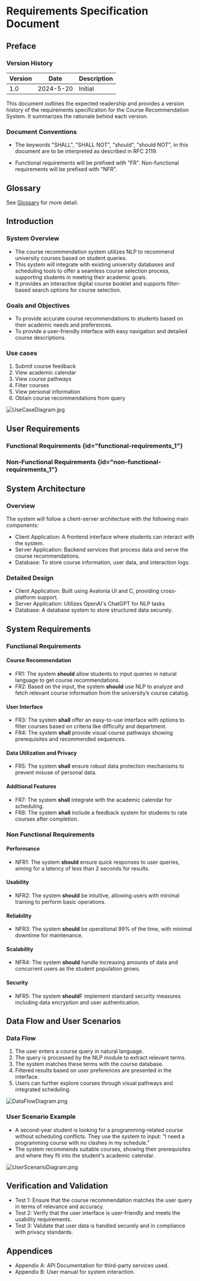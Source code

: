 <show-structure for="chapter" depth="3"/>

# Requirements Specification Document

## Preface

### Version History

| Version | Date      | Description |
|---------|-----------|-------------|
| 1.0     | 2024-5-20 | Initial     |

This document outlines the expected readership and provides a version history of the requirements specification for the Course
Recommendation System. It summarizes the rationale behind each version.

### Document Conventions

* The keywords "SHALL", "SHALL NOT", "should", "should NOT", in this document are to be interpreted as described in RFC 2119.

* Functional requirements will be prefixed with "FR". Non-functional requirements will be prefixed with "NFR".

## Glossary

See [Glossary](Glossary.md#requirement-specification-document "Glossary for Requirement Specification Document") for more detail.

## Introduction

### System Overview

* The course recommendation system utilizes NLP to recommend university courses based on student queries.
* This system will integrate with existing university databases and scheduling tools
  to offer a seamless course selection process, supporting students in meeting their academic goals.
* It provides an interactive digital course booklet and supports filter-based search options for course selection.

### Goals and Objectives

* To provide accurate course recommendations to students based on their academic needs and preferences.
* To provide a user-friendly interface with easy navigation and detailed course descriptions.

### Use cases

1. Submit course feedback
2. View academic calendar
3. View course pathways
4. Filter courses
5. View personal information
6. Obtain course recommendations from query

![UseCaseDiagram.jpg](UseCaseDiagram.jpg)

## User Requirements

### Functional Requirements {id="functional-requirements_1"}

### Non-Functional Requirements {id="non-functional-requirements_1"}

## System Architecture

### Overview

The system will follow a client-server architecture with the following main components:

* Client Application: A frontend interface where students can interact with the system.
* Server Application: Backend services that process data and serve the course recommendations.
* Database: To store course information, user data, and interaction logs.

### Detailed Design

* Client Application: Built using Avalonia UI and C, providing cross-platform support.
* Server Application: Utilizes OpenAI's ChatGPT for NLP tasks
* Database: A database system to store structured data securely.

## System Requirements

### Functional Requirements

#### Course Recommendation

* FR1: The system **should** allow students to input queries in natural language to get course recommendations.
* FR2: Based on the input, the system **should** use NLP to analyze and fetch relevant course information from the university’s course
  catalog.

#### User Interface

* FR3: The system **shall** offer an easy-to-use interface with options to filter courses based on criteria like difficulty and department.
* FR4: The system **shall** provide visual course pathways showing prerequisites and recommended sequences.

#### Data Utilization and Privacy

* FR5: The system **shall** ensure robust data protection mechanisms to prevent misuse of personal data.

#### Additional Features

* FR7: The system **shall** integrate with the academic calendar for scheduling.
* FR8: The system **shall** include a feedback system for students to rate courses after completion.

### Non Functional Requirements

#### Performance

* NFR1: The system **should** ensure quick responses to user queries, aiming for a latency of less than 2 seconds for results.

#### Usability

* NFR2: The system **should** be intuitive, allowing users with minimal training to perform basic operations.

#### Reliability

* NFR3: The system **should** be operational 99% of the time, with minimal downtime for maintenance.

#### Scalability

* NFR4: The system **should** handle increasing amounts of data and concurrent users as the student population grows.

#### Security

* NFR5: The system **should**F implement standard security measures including data encryption and user authentication.

## Data Flow and User Scenarios

### Data Flow

1. The user enters a course query in natural language.
2. The query is processed by the NLP module to extract relevant terms.
3. The system matches these terms with the course database.
4. Filtered results based on user preferences are presented in the interface.
5. Users can further explore courses through visual pathways and integrated scheduling.

![DataFlowDiagram.png](DataFlowDiagram.png)

### User Scenario Example

* A second-year student is looking for a programming-related course without scheduling conflicts. They use the system to input: “I need a
  programming course with no clashes in my schedule.”
* The system recommends suitable courses, showing their prerequisites and where they fit into the student's academic calendar.

![UserScenarioDiagram.png](UserScenarioDiagram.png)

## Verification and Validation

* Test 1: Ensure that the course recommendation matches the user query in terms of relevance and accuracy.
* Test 2: Verify that the user interface is user-friendly and meets the usability requirements.
* Test 3: Validate that user data is handled securely and in compliance with privacy standards.

## Appendices

* Appendix A: API Documentation for third-party services used.
* Appendix B: User manual for system interaction.

